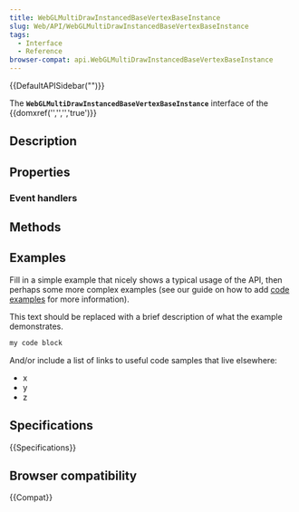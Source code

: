 ```yaml
---
title: WebGLMultiDrawInstancedBaseVertexBaseInstance
slug: Web/API/WebGLMultiDrawInstancedBaseVertexBaseInstance
tags:
  - Interface
  - Reference
browser-compat: api.WebGLMultiDrawInstancedBaseVertexBaseInstance
---
```

{{DefaultAPISidebar("")}}

The **`WebGLMultiDrawInstancedBaseVertexBaseInstance`** interface of the {{domxref('','','','true')}} 

## Description

 

## Properties



### Event handlers



## Methods



## Examples

Fill in a simple example that nicely shows a typical usage of the API, then perhaps some more complex examples (see our guide on how to add [code examples](/en-US/docs/MDN/Contribute/Structures/Code_examples) for more information).

This text should be replaced with a brief description of what the example demonstrates.

```js
my code block
```

And/or include a list of links to useful code samples that live elsewhere:

*   x
*   y
*   z

## Specifications

{{Specifications}}

## Browser compatibility

{{Compat}}

